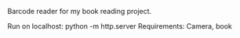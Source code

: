 Barcode reader for my book reading project.

Run on localhost: python -m http.server
Requirements: Camera, book